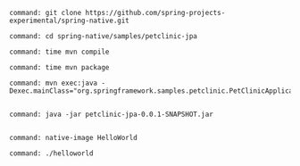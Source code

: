 ```terminal:execute
command: git clone https://github.com/spring-projects-experimental/spring-native.git
```

```terminal:execute
command: cd spring-native/samples/petclinic-jpa
```

```terminal:execute
command: time mvn compile
```

```terminal:exeucte
command: time mvn package
```

```terminal:execute
command: mvn exec:java -Dexec.mainClass="org.springframework.samples.petclinic.PetClinicApplication"
```

```terminal:interupt
```

```terminal:execute
command: java -jar petclinic-jpa-0.0.1-SNAPSHOT.jar
```

```terminal:interupt
```

```terminal:execute
command: native-image HelloWorld
```

```terminal:execute
command: ./helloworld
```
